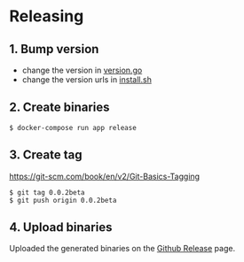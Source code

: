 # Releasing

## 1. Bump version
* change the version in [version.go](../version/version.go)
* change the version urls in [install.sh](../install.sh)

## 2. Create binaries
```
$ docker-compose run app release
```

## 3. Create tag

https://git-scm.com/book/en/v2/Git-Basics-Tagging

```
$ git tag 0.0.2beta
$ git push origin 0.0.2beta
```

## 4. Upload binaries

Uploaded the generated binaries on the 
[Github Release](https://github.com/lukin0110/push/releases) page.
